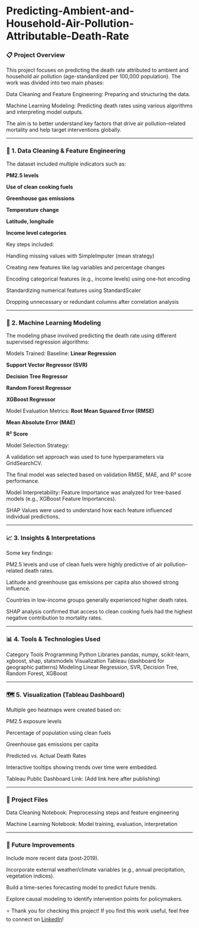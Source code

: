 # Predicting-Ambient-and-Household-Air-Pollution-Attributable-Death-Rate

### 📋 Project Overview
This project focuses on predicting the death rate attributed to ambient and household air pollution (age-standardized per 100,000 population).
The work was divided into two main phases:

Data Cleaning and Feature Engineering: Preparing and structuring the data.

Machine Learning Modeling: Predicting death rates using various algorithms and interpreting model outputs.

The aim is to better understand key factors that drive air pollution–related mortality and help target interventions globally.

---

### 🧹 1. Data Cleaning & Feature Engineering
The dataset included multiple indicators such as:

**PM2.5 levels**

**Use of clean cooking fuels**

**Greenhouse gas emissions**

**Temperature change**

**Latitude, longitude**

**Income level categories**

Key steps included:

Handling missing values with SimpleImputer (mean strategy)

Creating new features like lag variables and percentage changes

Encoding categorical features (e.g., income levels) using one-hot encoding

Standardizing numerical features using StandardScaler

Dropping unnecessary or redundant columns after correlation analysis

---

### 🤖 2. Machine Learning Modeling
The modeling phase involved predicting the death rate using different supervised regression algorithms:

Models Trained:
Baseline: **Linear Regression**

**Support Vector Regressor (SVR)**

**Decision Tree Regressor**

**Random Forest Regressor**

**XGBoost Regressor**

Model Evaluation Metrics:
**Root Mean Squared Error (RMSE)**

**Mean Absolute Error (MAE)**

**R² Score**

Model Selection Strategy:

A validation set approach was used to tune hyperparameters via GridSearchCV.

The final model was selected based on validation RMSE, MAE, and R² score performance.

Model Interpretability:
Feature Importance was analyzed for tree-based models (e.g., XGBoost Feature Importances).

SHAP Values were used to understand how each feature influenced individual predictions.

---

### 📈 3. Insights & Interpretations
Some key findings:

PM2.5 levels and use of clean fuels were highly predictive of air pollution–related death rates.

Latitude and greenhouse gas emissions per capita also showed strong influence.

Countries in low-income groups generally experienced higher death rates.

SHAP analysis confirmed that access to clean cooking fuels had the highest negative contribution to mortality rates.

---

### 📊 4. Tools & Technologies Used

Category	Tools
Programming	Python
Libraries	pandas, numpy, scikit-learn, xgboost, shap, statsmodels
Visualization	Tableau (dashboard for geographic patterns)
Modeling	Linear Regression, SVR, Decision Tree, Random Forest, XGBoost

---

### 🗺️ 5. Visualization (Tableau Dashboard)
Multiple geo heatmaps were created based on:

PM2.5 exposure levels

Percentage of population using clean fuels

Greenhouse gas emissions per capita

Predicted vs. Actual Death Rates

Interactive tooltips showing trends over time were embedded.

Tableau Public Dashboard Link: (Add link here after publishing)

---

### 📂 Project Files
Data Cleaning Notebook: Preprocessing steps and feature engineering

Machine Learning Notebook: Model training, evaluation, interpretation

---

### 🚀 Future Improvements
Include more recent data (post-2019).

Incorporate external weather/climate variables (e.g., annual precipitation, vegetation indices).

Build a time-series forecasting model to predict future trends.

Explore causal modeling to identify intervention points for policymakers.

⭐ Thank you for checking this project!
If you find this work useful, feel free to connect on [LinkedIn](https://www.linkedin.com/in/clement-appeadu-9b6a2b148)!
